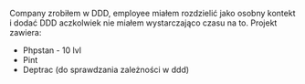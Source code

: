 Company zrobiłem w DDD, employee miałem rozdzielić jako osobny kontekt i dodać DDD aczkolwiek nie miałem wystarczająco czasu na to. 
Projekt zawiera:
 - Phpstan - 10 lvl
 - Pint
 - Deptrac (do sprawdzania zależności w ddd)
